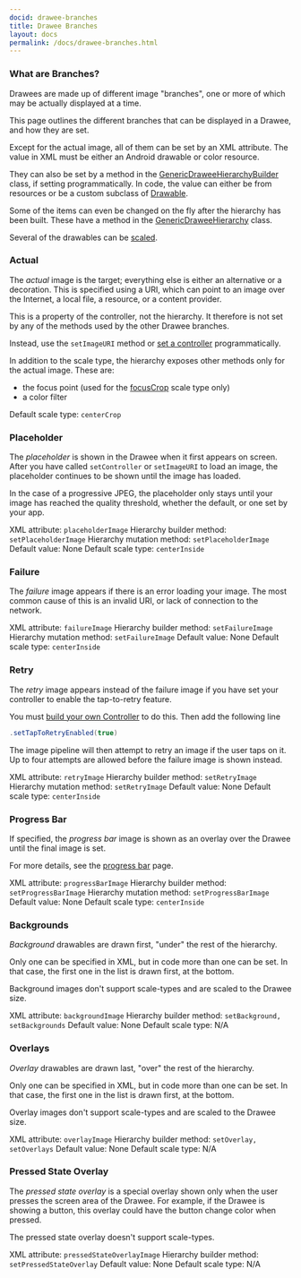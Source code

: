 ```yaml
---
docid: drawee-branches
title: Drawee Branches
layout: docs
permalink: /docs/drawee-branches.html
---
```


### What are Branches?

Drawees are made up of different image "branches", one or more of which may be actually displayed at a time.

This page outlines the different branches that can be displayed in a Drawee, and how they are set.

Except for the actual image, all of them can be set by an XML attribute. The value in XML must be either an Android drawable or color resource.

 They can also be set by a method in the [GenericDraweeHierarchyBuilder](../javadoc/reference/com/facebook/drawee/generic/GenericDraweeHierarchyBuilder.html) class, if setting programmatically. In code, the value can either be from resources or be a custom subclass of [Drawable](http://developer.android.com/reference/android/graphics/drawable/Drawable.html).

Some of the items can even be changed on the fly after the hierarchy has been built. These have a method in the [GenericDraweeHierarchy](../javadoc/reference/com/facebook/drawee/generic/GenericDraweeHierarchy.html) class.

Several of the drawables can be [scaled](scaletypes.html).

### Actual

The _actual_ image is the target; everything else is either an alternative or a decoration. This is specified using a URI, which can point to an image over the Internet, a local file, a resource, or a content provider.

This is a property of the controller, not the hierarchy. It therefore is not set by any of the methods used by the other Drawee branches.

Instead, use the `setImageURI` method or [set a controller](using-controllerbuilder.html) programmatically.

In addition to the scale type, the hierarchy exposes other methods only for the actual image. These are:

* the focus point (used for the [focusCrop](scaletypes.html#FocusCrop) scale type only)
* a color filter

Default scale type: `centerCrop`

### Placeholder

The _placeholder_ is shown in the Drawee when it first appears on screen. After you have called `setController` or `setImageURI` to load an image, the placeholder continues to be shown until the image has loaded.

In the case of a progressive JPEG, the placeholder only stays until your image has reached the quality threshold, whether the default, or one set by your app.

XML attribute: `placeholderImage`
Hierarchy builder method: `setPlaceholderImage`
Hierarchy mutation method: `setPlaceholderImage`
Default value: None
Default scale type: `centerInside`

### Failure

The _failure_ image appears if there is an error loading your image. The most common cause of this is an invalid URI, or lack of connection to the network.

XML attribute: `failureImage`
Hierarchy builder method: `setFailureImage`
Hierarchy mutation method: `setFailureImage`
Default value: None
Default scale type: `centerInside`

### Retry

The _retry_ image appears instead of the failure image if you have set your controller to enable the tap-to-retry feature.

You must [build your own Controller](using-controllerbuilder.html) to do this. Then add the following line

```java
.setTapToRetryEnabled(true)
```

The image pipeline will then attempt to retry an image if the user taps on it. Up to four attempts are allowed before the failure image is shown instead.

XML attribute: `retryImage`
Hierarchy builder method: `setRetryImage`
Hierarchy mutation method: `setRetryImage`
Default value: None
Default scale type: `centerInside`

### <a name="ProgressBar"></a>Progress Bar

If specified, the _progress bar_ image is shown as an overlay over the Drawee until the final image is set.

For more details, see the [progress bar](progress-bars.html) page.

XML attribute: `progressBarImage`
Hierarchy builder method: `setProgressBarImage`
Hierarchy mutation method: `setProgressBarImage`
Default value: None
Default scale type: `centerInside`

### Backgrounds

_Background_ drawables are drawn first, "under" the rest of the hierarchy.

Only one can be specified in XML, but in code more than one can be set. In that case, the first one in the list is drawn first, at the bottom.

Background images don't support scale-types and are scaled to the Drawee size.

XML attribute: `backgroundImage`
Hierarchy builder method: `setBackground,` `setBackgrounds`
Default value: None
Default scale type: N/A

### Overlays

_Overlay_ drawables are drawn last, "over" the rest of the hierarchy.

Only one can be specified in XML, but in code more than one can be set. In that case, the first one in the list is drawn first, at the bottom.

Overlay images don't support scale-types and are scaled to the Drawee size.

XML attribute: `overlayImage`
Hierarchy builder method: `setOverlay,` `setOverlays`
Default value: None
Default scale type: N/A

### <a name="PressedStateOverlay"></a>Pressed State Overlay

The _pressed state overlay_ is a special overlay shown only when the user presses the screen area of the Drawee. For example, if the Drawee is showing a button, this overlay could have the button change color when pressed.

The pressed state overlay doesn't support scale-types.

XML attribute: `pressedStateOverlayImage`
Hierarchy builder method: `setPressedStateOverlay`
Default value: None
Default scale type: N/A
